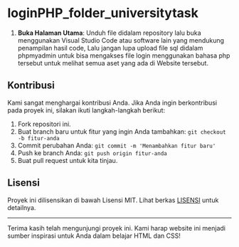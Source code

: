 # loginPHP_folder_universitytask

1. **Buka Halaman Utama**:
 Unduh file didalam repository lalu buka menggunakan Visual Studio Code atau software lain yang mendukung penampilan hasil code, Lalu jangan lupa upload file sql didalam phpmyadmin untuk bisa mengakses file login menggunakan bahasa php tersebut untuk melihat semua aset yang ada di Website tersebut.

## Kontribusi

Kami sangat menghargai kontribusi Anda. Jika Anda ingin berkontribusi pada proyek ini, silakan ikuti langkah-langkah berikut:

1. Fork repositori ini.
2. Buat branch baru untuk fitur yang ingin Anda tambahkan: `git checkout -b fitur-anda`
3. Commit perubahan Anda: `git commit -m 'Menambahkan fitur baru'`
4. Push ke branch Anda: `git push origin fitur-anda`
5. Buat pull request untuk kita tinjau.

## Lisensi

Proyek ini dilisensikan di bawah Lisensi MIT. Lihat berkas [LISENSI](LISENSI) untuk detailnya.

---

Terima kasih telah mengunjungi proyek ini. Kami harap website ini menjadi sumber inspirasi untuk Anda dalam belajar HTML dan CSS!

